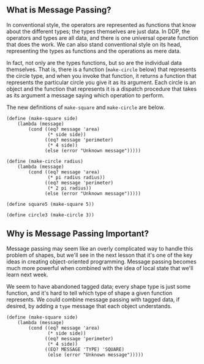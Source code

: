 ## What is Message Passing?

In conventional style, the operators are represented as functions that know
about the different types; the types themselves are just data. In DDP, the
operators and types are all data, and there is one universal operate function
that does the work. We can also stand conventional style on its head,
representing the types as functions and the operations as mere data.

In fact, not only are the types functions, but so are the individual data
themselves. That is, there is a function (`make-circle` below) that represents
the circle type, and when you invoke that function, it returns a function that
represents the particular circle you give it as its argument. Each circle is
an object and the function that represents it is a dispatch procedure that
takes as its argument a message saying which operation to perform.

The new definitions of `make-square` and `make-circle` are below.

    
    (define (make-square side)
        (lambda (message)
            (cond ((eq? message 'area)
                   (* side side))
                  ((eq? message 'perimeter)
                   (* 4 side))
                  (else (error "Unknown message")))))
    
    (define (make-circle radius)
        (lambda (message)
            (cond ((eq? message 'area)
                   (* pi radius radius))
                  ((eq? message 'perimeter)
                   (* 2 pi radius))
                  (else (error "Unknown message")))))
    
    (define square5 (make-square 5))
    
    (define circle3 (make-circle 3))
    

## Why is Message Passing Important?

Message passing may seem like an overly complicated way to handle this problem
of shapes, but we'll see in the next lesson that it's one of the key ideas in
creating object-oriented programming. Message passing becomes much more
powerful when combined with the idea of local state that we'll learn next
week.

We seem to have abandoned tagged data; every shape type is just some function,
and it's hard to tell which type of shape a given function represents. We
could combine message passing with tagged data, if desired, by adding a `type`
message that each object understands.

    
    (define (make-square side)
        (lambda (message)
            (cond ((eq? message 'area)
                   (* side side))
                  ((eq? message 'perimeter)
                   (* 4 side))
                  ((EQ? MESSAGE 'TYPE) 'SQUARE)
                   (else (error "Unknown message")))))
    

